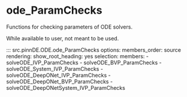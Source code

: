 # ode_ParamChecks

Functions for checking parameters of ODE solvers.

While available to user, not meant to be used.

::: src.pinnDE.ODE.ode_ParamChecks
    options:
        members_order: source
    rendering:
      show_root_heading: yes
    selection:
      members:
        - solveODE_IVP_ParamChecks
        - solveODE_BVP_ParamChecks
        - solveODE_System_IVP_ParamChecks
        - solveODE_DeepONet_IVP_ParamChecks
        - solveODE_DeepONet_BVP_ParamChecks
        - solveODE_DeepONetSystem_IVP_ParamChecks
        